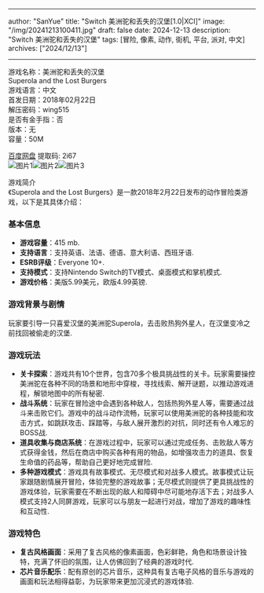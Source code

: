 
---
author: "SanYue"
title: "Switch 美洲驼和丢失的汉堡[1.0|XCI]"
image: "/img/20241213100411.jpg"
draft: false
date: 2024-12-13
description: "Switch 美洲驼和丢失的汉堡"
tags: [冒险, 像素, 动作, 街机, 平台, 派对, 中文]
archives: ["2024/12/13"]

---

游戏名称：美洲驼和丢失的汉堡   
Superola and the Lost Burgers    
游戏语言：中文  
首发日期：2018年02月22日  
解压密码：wing515  
是否有金手指：否  
版本：无   
容量：50M

[百度网盘](https://pan.baidu.com/s/1K3J3PNdGJMo1vSdfQ_bFyQ) 提取码: 2i67  
![图片1](/img/4oqykon.jpg)![图片2](/img/lattbp.jpg)![图片3](/img/d7gpzn.jpg)  

游戏简介  
《Superola and the Lost Burgers》是一款2018年2月22日发布的动作冒险类游戏，以下是其具体介绍：

### 基本信息
- **游戏容量**：415 mb.
- **支持语言**：支持英语、法语、德语、意大利语、西班牙语.
- **ESRB评级**：Everyone 10+.
- **支持模式**：支持Nintendo Switch的TV模式、桌面模式和掌机模式.
- **游戏价格**：美版5.99美元，欧版4.99英镑.

### 游戏背景与剧情
玩家要引导一只喜爱汉堡的美洲驼Superola，去击败热狗外星人，在汉堡变冷之前找回被偷走的汉堡.

### 游戏玩法
- **关卡探索**：游戏共有10个世界，包含70多个极具挑战性的关卡。玩家需要操控美洲驼在各种不同的场景和地形中穿梭，寻找线索、解开谜题，以推动游戏进程，解锁地图中的所有秘密.
- **战斗系统**：玩家在冒险途中会遇到各种敌人，包括热狗外星人等，需要通过战斗来击败它们。游戏中的战斗动作流畅，玩家可以使用美洲驼的各种技能和攻击方式，如跳跃攻击、踩踏等，与敌人展开激烈的对抗，同时还有令人难忘的BOSS战.
- **道具收集与商店系统**：在游戏过程中，玩家可以通过完成任务、击败敌人等方式获得金钱，然后在商店中购买各种有用的物品，如增强攻击力的道具、恢复生命值的药品等，帮助自己更好地完成冒险.
- **多种游戏模式**：游戏具有故事模式、无尽模式和对战多人模式。故事模式让玩家跟随剧情展开冒险，体验完整的游戏故事；无尽模式则提供了更具挑战性的游戏体验，玩家需要在不断出现的敌人和障碍中尽可能地存活下去；对战多人模式支持2人同屏游戏，玩家可以与朋友一起进行对战，增加了游戏的趣味性和互动性.

### 游戏特色
- **复古风格画面**：采用了复古风格的像素画面，色彩鲜艳，角色和场景设计独特，充满了怀旧的氛围，让人仿佛回到了经典的游戏时代.
- **芯片音乐配乐**：配有原创的芯片音乐，这种具有复古电子风格的音乐与游戏的画面和玩法相得益彰，为玩家带来更加沉浸式的游戏体验.
 
